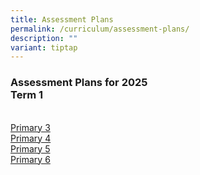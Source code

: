 ```yaml
---
title: Assessment Plans
permalink: /curriculum/assessment-plans/
description: ""
variant: tiptap
---
```

<h3>Assessment Plans for 2025<br>Term 1</h3>
<p></p>
<p></p>
<p>
<br><a href="/files/new_2025_T1_Assessment_Schedule___P3.pdf" rel="noopener noreferrer nofollow" target="_blank">Primary 3</a>
<br><a href="/files/new_2025_T1_Assessment_Schedule___P4.pdf" rel="noopener noreferrer nofollow" target="_blank">Primary 4</a>
<br><a href="/files/new_2025_T1_Assessment_Schedule___P5.pdf" rel="noopener noreferrer nofollow" target="_blank">Primary 5</a>
<br><a href="/files/new_2025_T1_Assessment_Schedule___P6.pdf" rel="noopener noreferrer nofollow" target="_blank">Primary 6</a>
</p>
<p></p>
<p></p>
<p></p>